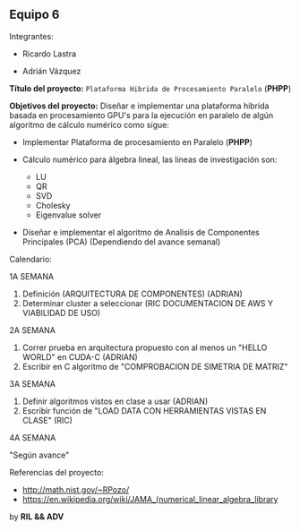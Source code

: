 ## Equipo 6

Integrantes:

* Ricardo Lastra

* Adrián Vázquez

__Título del proyecto:__ `Plataforma Hibrida de Procesamiento Paralelo` (**PHPP**) 

__Objetivos del proyecto:__ Diseñar e implementar una plataforma hibrida basada en procesamiento GPU's para la ejecución en paralelo de algún algoritmo de cálculo numérico como sigue:

* Implementar Plataforma de procesamiento en Paralelo (**PHPP**)
* Cálculo numérico para álgebra lineal, las lineas de investigación son: 
	* LU
	* QR
	* SVD
	* Cholesky
	* Eigenvalue solver 	

* Diseñar e implementar el algoritmo de Analisis de Componentes Principales (PCA) (Dependiendo del avance semanal)

Calendario: 

1A SEMANA
1. Definición (ARQUITECTURA DE COMPONENTES) (ADRIAN)
2. Determinar cluster a seleccionar  (RIC DOCUMENTACION DE AWS Y VIABILIDAD DE USO)	

2A SEMANA
1. Correr prueba en arquitectura propuesto con al menos un  "HELLO WORLD" en CUDA-C (ADRIAN)
2. Escribir en C algoritmo de  "COMPROBACION DE SIMETRIA DE MATRIZ"

3A SEMANA
1. Definir algoritmos vistos en clase a usar (ADRIAN)
3. Escribir función de "LOAD DATA CON HERRAMIENTAS VISTAS EN CLASE" (RIC)

4A SEMANA

"Según avance"

Referencias del proyecto:

* http://math.nist.gov/~RPozo/
* https://en.wikipedia.org/wiki/JAMA_(numerical_linear_algebra_library

by __RIL && ADV__

